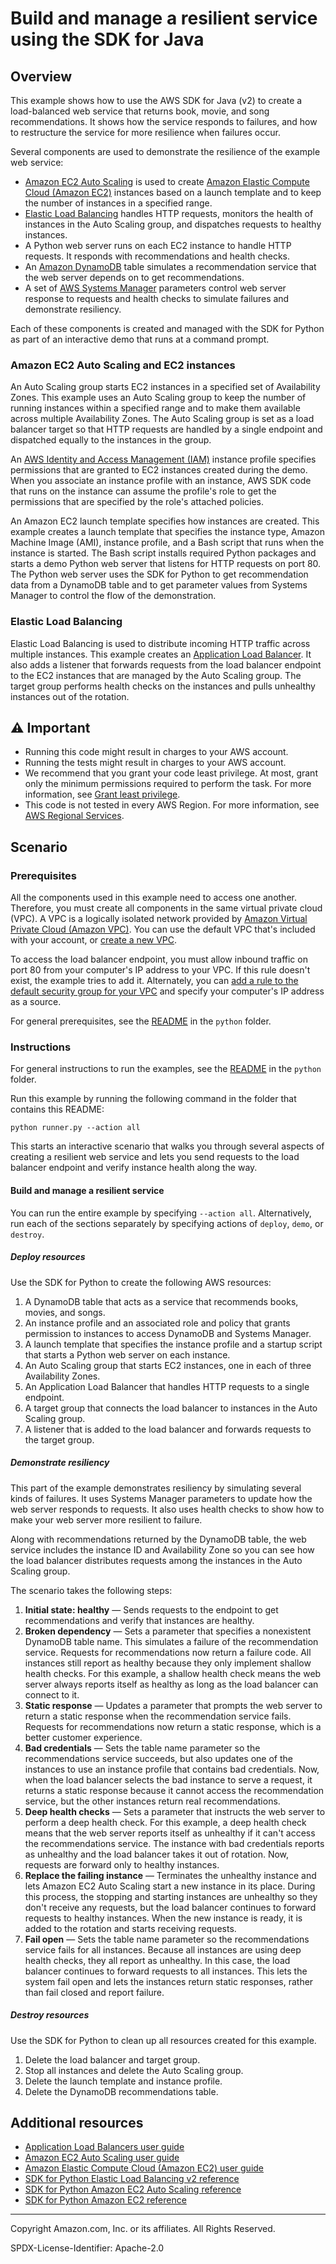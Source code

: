 # Build and manage a resilient service using the SDK for Java

## Overview

This example shows how to use the AWS SDK for Java (v2) to create a load-balanced
web service that returns book, movie, and song recommendations. It shows
how the service responds to failures, and how to restructure the service for
more resilience when failures occur.

Several components are used to demonstrate the resilience of the example web service:

* [Amazon EC2 Auto Scaling](https://docs.aws.amazon.com/autoscaling/ec2/userguide/what-is-amazon-ec2-auto-scaling.html) 
  is used to create 
  [Amazon Elastic Compute Cloud (Amazon EC2)](https://docs.aws.amazon.com/AWSEC2/latest/UserGuide/concepts.html) 
  instances based on a launch template and to keep the number of instances 
  in a specified range.
* [Elastic Load Balancing](https://docs.aws.amazon.com/elasticloadbalancing/latest/application/introduction.html) 
  handles HTTP requests, monitors the health of instances in the Auto Scaling group, and 
  dispatches requests to healthy instances. 
* A Python web server runs on each EC2 instance to handle HTTP requests. It responds
  with recommendations and health checks.
* An [Amazon DynamoDB](https://docs.aws.amazon.com/amazondynamodb/latest/developerguide/Introduction.html) 
  table simulates a recommendation service that the web server depends on to get recommendations.
* A set of [AWS Systems Manager](https://docs.aws.amazon.com/systems-manager/latest/userguide/what-is-systems-manager.html) 
  parameters control web server response to requests and health checks to 
  simulate failures and demonstrate resiliency. 

Each of these components is created and managed with the SDK for Python as part of
an interactive demo that runs at a command prompt.

### Amazon EC2 Auto Scaling and EC2 instances

An Auto Scaling group starts EC2 instances in a specified set of Availability Zones. 
This example uses an Auto Scaling group to keep the number of running instances 
within a specified range and to make them available across multiple Availability Zones. The Auto Scaling group
is set as a load balancer target so that HTTP requests are handled by a single endpoint
and dispatched equally to the instances in the group.

An [AWS Identity and Access Management (IAM)](https://docs.aws.amazon.com/IAM/latest/UserGuide/introduction.html) 
instance profile specifies permissions that are granted to EC2 instances created 
during the demo. When you associate an instance profile with an instance, AWS SDK code 
that runs on the instance can assume the profile's role to get the permissions that are specified
by the role's attached policies.

An Amazon EC2 launch template specifies how instances are created. This example creates
a launch template that specifies the instance type, Amazon Machine Image (AMI), instance 
profile, and a Bash script that runs when the instance is started. The Bash
script installs required Python packages and starts a demo Python web server that listens
for HTTP requests on port 80. The Python web server uses the SDK for Python to get 
recommendation data from a DynamoDB table and to get parameter values from Systems 
Manager to control the flow of the demonstration.

### Elastic Load Balancing

Elastic Load Balancing is used to distribute incoming HTTP traffic across multiple instances.
This example creates an 
[Application Load Balancer](https://docs.aws.amazon.com/elasticloadbalancing/latest/application/introduction.html). 
It also adds a listener that forwards requests
from the load balancer endpoint to the EC2 instances that are managed by the Auto Scaling
group. The target group performs health checks on the instances and pulls unhealthy
instances out of the rotation.

## ⚠ Important

* Running this code might result in charges to your AWS account.
* Running the tests might result in charges to your AWS account.
* We recommend that you grant your code least privilege. At most, grant only the minimum permissions required to perform the task. For more information, see [Grant least privilege](https://docs.aws.amazon.com/IAM/latest/UserGuide/best-practices.html#grant-least-privilege).
* This code is not tested in every AWS Region. For more information, see [AWS Regional Services](https://aws.amazon.com/about-aws/global-infrastructure/regional-product-services).

## Scenario

### Prerequisites

All the components used in this example need to access one another. Therefore, you must
create all components in the same virtual private cloud (VPC). A VPC is a logically isolated network provided by
[Amazon Virtual Private Cloud (Amazon VPC)](https://docs.aws.amazon.com/vpc/latest/userguide/what-is-amazon-vpc.html).
You can use the default VPC that's included with your account, or 
[create a new VPC](https://docs.aws.amazon.com/vpc/latest/userguide/create-vpc.html).

To access the load balancer endpoint, you must allow inbound traffic
on port 80 from your computer's IP address to your VPC. If this rule doesn't exist, the 
example tries to add it. Alternately, you can 
[add a rule to the default security group for your VPC](https://docs.aws.amazon.com/vpc/latest/userguide/security-group-rules.html) 
and specify your computer's IP address
as a source.

For general prerequisites, see the [README](../../README.md#prerequisites) in the `python` folder.

### Instructions

For general instructions to run the examples, see the
[README](../../README.md#run-the-examples) in the `python` folder.

Run this example by running the following command in the folder that contains this README:

```
python runner.py --action all
```

This starts an interactive scenario that walks you through several aspects of creating a 
resilient web service and lets you send requests to the load balancer endpoint and verify
instance health along the way.

#### Build and manage a resilient service

You can run the entire example by specifying `--action all`. Alternatively, run each of the sections 
separately by specifying actions of `deploy`, `demo`, or `destroy`.

##### Deploy resources

Use the SDK for Python to create the following AWS resources: 

1. A DynamoDB table that acts as a service that recommends books, movies, and songs.
2. An instance profile and an associated role and policy that grants permission to
   instances to access DynamoDB and Systems Manager.
3. A launch template that specifies the instance profile and a startup script
   that starts a Python web server on each instance.
4. An Auto Scaling group that starts EC2 instances, one in each of three 
   Availability Zones.
5. An Application Load Balancer that handles HTTP requests to a single endpoint.
6. A target group that connects the load balancer to instances in the Auto Scaling group.
7. A listener that is added to the load balancer and forwards requests to the target group.  

##### Demonstrate resiliency

This part of the example demonstrates resiliency by simulating several kinds of failures.
It uses Systems Manager parameters to update how the web server responds to requests. It
also uses health checks to show how to make your web server more resilient to failure.

Along with recommendations returned by the DynamoDB table, the web service includes the
instance ID and Availability Zone so you can see how the load balancer distributes
requests among the instances in the Auto Scaling group.

The scenario takes the following steps:  

1. **Initial state: healthy** — Sends requests to the endpoint to get recommendations and verify that instances 
   are healthy.  
2. **Broken dependency** — Sets a parameter that specifies a nonexistent DynamoDB table name. This simulates a
   failure of the recommendation service. Requests for recommendations now return a failure
   code. All instances still report as healthy because they only implement shallow health checks. For this
   example, a shallow health check means the web server always reports itself as healthy as long as the
   load balancer can connect to it.
3. **Static response** — Updates a parameter that prompts the web server to return a static response when the
   recommendation service fails. Requests for recommendations now return a static response, 
   which is a better customer experience.
4. **Bad credentials** — Sets the table name parameter so the recommendations service succeeds, but also
   updates one of the instances to use an instance profile that contains bad credentials.
   Now, when the load balancer selects the bad instance to serve a request, it returns
   a static response because it cannot access the recommendation service, but the other
   instances return real recommendations.
5. **Deep health checks** — Sets a parameter that instructs the web server to perform a deep health check.
   For this example, a deep health check means that the web server reports itself as unhealthy if it can't 
   access the recommendations service. The instance with bad credentials reports as unhealthy and the load 
   balancer takes it out of rotation. Now, requests are forward only to healthy instances.
6. **Replace the failing instance** — Terminates the unhealthy instance and lets Amazon EC2 Auto Scaling start 
   a new instance in its place. During this process, the stopping and starting instances are unhealthy so they
   don't receive any requests, but the load balancer continues to forward requests to healthy
   instances. When the new instance is ready, it is added to the rotation and starts receiving
   requests.
7. **Fail open** — Sets the table name parameter so the recommendations service fails for all instances.
   Because all instances are using deep health checks, they all report as unhealthy. In this
   case, the load balancer continues to forward requests to all instances. This lets the
   system fail open and lets the instances return static responses, rather than fail closed
   and report failure.

##### Destroy resources

Use the SDK for Python to clean up all resources created for this example.

1. Delete the load balancer and target group.
2. Stop all instances and delete the Auto Scaling group.
3. Delete the launch template and instance profile.
4. Delete the DynamoDB recommendations table.

## Additional resources

* [Application Load Balancers user guide](https://docs.aws.amazon.com/elasticloadbalancing/latest/application/introduction.html)
* [Amazon EC2 Auto Scaling user guide](https://docs.aws.amazon.com/autoscaling/ec2/userguide/what-is-amazon-ec2-auto-scaling.html)
* [Amazon Elastic Compute Cloud (Amazon EC2) user guide](https://docs.aws.amazon.com/AWSEC2/latest/UserGuide/concepts.html)
* [SDK for Python Elastic Load Balancing v2 reference](https://boto3.amazonaws.com/v1/documentation/api/latest/reference/services/elbv2.html)
* [SDK for Python Amazon EC2 Auto Scaling reference](https://boto3.amazonaws.com/v1/documentation/api/latest/reference/services/autoscaling.html)
* [SDK for Python Amazon EC2 reference](https://boto3.amazonaws.com/v1/documentation/api/latest/reference/services/ec2.html)

---

Copyright Amazon.com, Inc. or its affiliates. All Rights Reserved.

SPDX-License-Identifier: Apache-2.0